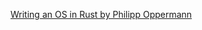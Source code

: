<!--
    Copyright © 2019 Alastair Feille
    This Source Code Form is subject to the terms of the Mozilla Public
    License, v. 2.0. If a copy of the MPL was not distributed with this
    file, You can obtain one at https://mozilla.org/MPL/2.0/.
-->
[Writing an OS in Rust by Philipp Oppermann](https://os.phil-opp.com/)
